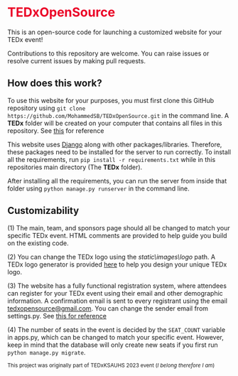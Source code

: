 # <div style="color:#eb0028">TEDxOpenSource</div>

This is an open-source code for launching a customized website for your TEDx event!

Contributions to this repository are welcome. You can raise issues or resolve current issues by making pull requests.

## How does this work?

To use this website for your purposes, you must first clone this GitHub repository using ```git clone https://github.com/MohammedSB/TEDxOpenSource.git``` in the command line. A **TEDx** folder will be created on your computer that contains all files in this repository. See [this](https://docs.github.com/en/repositories/creating-and-managing-repositories/cloning-a-repository) for reference

This website uses [Django](https://www.djangoproject.com/) along with other packages/libraries. Therefore, these packages need to be installed for the server to run correctly. To install all the requirements, run ```pip install -r requirements.txt``` while in this repositories main directory (The **TEDx** folder).

After installing all the requirements, you can run the server from inside that folder using ```python manage.py runserver``` in the command line.

## Customizability

(1) The main, team, and sponsors page should all be changed to match your specific TEDx event. HTML comments are provided to help guide you build on the existing code.

(2) You can change the TEDx logo using the *static\images\logo* path. A TEDx logo generator is provided [here](https://landing-pages.ted.com/tedx-logo-generator/index.html) to help you design your unique TEDx logo.

(3) The website has a fully functional registration system, where attendees can register for your TEDx event using their email and other demographic information. A confirmation email is sent to every registrant using the email tedxopensource@gmail.com. You can change the sender email from settings.py.
See [this for reference](https://docs.djangoproject.com/en/4.2/topics/email/)

(4) The number of seats in the event is decided by the ```SEAT_COUNT``` variable in apps.py, which can be changed to match your specific event. However, keep in mind that the database will only create new seats if you first run ```python manage.py migrate```. 

<sub>This project was originally part of TEDxKSAUHS 2023 event (*I belong therefore I am*)</sub>